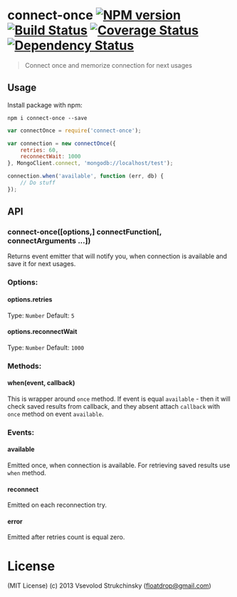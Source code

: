 # connect-once [![NPM version][npm-image]][npm-url] [![Build Status][travis-image]][travis-url] [![Coverage Status][coveralls-image]][coveralls-url] [![Dependency Status][depstat-image]][depstat-url]
> Connect once and memorize connection for next usages

## Usage

Install package with npm:

```npm i connect-once --save```

```js
var connectOnce = require('connect-once');

var connection = new connectOnce({ 
    retries: 60, 
    reconnectWait: 1000
}, MongoClient.connect, 'mongodb://localhost/test');

connection.when('available', function (err, db) {
    // Do stuff
});
```

## API

### connect-once([options,] connectFunction[, connectArguments ...])

Returns event emitter that will notify you, when connection is available and save it for next usages.

### Options:

#### options.retries
Type: `Number`
Default: `5`

#### options.reconnectWait
Type: `Number`
Default: `1000`

### Methods:

#### when(event, callback)

This is wrapper around `once` method. If event is equal `available` - then it will check saved results from callback, and they absent attach `callback` with `once` method on event `available`.

### Events:

#### available

Emitted once, when connection is available. For retrieving saved results use `when` method.

#### reconnect

Emitted on each reconnection try.

#### error

Emitted after retries count is equal zero.

# License

(MIT License) (c) 2013 Vsevolod Strukchinsky (floatdrop@gmail.com)


[npm-url]: https://npmjs.org/package/connect-once
[npm-image]: https://badge.fury.io/js/connect-once.png

[travis-url]: http://travis-ci.org/floatdrop/connect-once
[travis-image]: https://travis-ci.org/floatdrop/connect-once.png?branch=master

[coveralls-url]: https://coveralls.io/r/floatdrop/connect-once
[coveralls-image]: https://coveralls.io/repos/floatdrop/connect-once/badge.png

[depstat-url]: https://david-dm.org/floatdrop/connect-once
[depstat-image]: https://david-dm.org/floatdrop/connect-once.png?theme=shields.io
